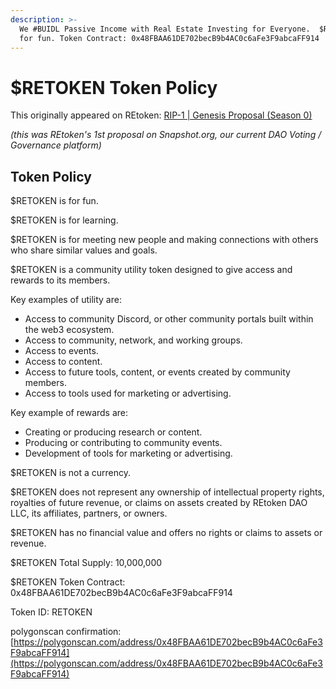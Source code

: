 ```yaml
---
description: >-
  We #BUIDL Passive Income with Real Estate Investing for Everyone.  $RETOKEN is
  for fun. Token Contract: 0x48FBAA61DE702becB9b4AC0c6aFe3F9abcaFF914
---
```


# $RETOKEN Token Policy

This originally appeared on REtoken: [RIP-1 | Genesis Proposal (Season 0)](https://snapshot.org/#/retokendao.eth/proposal/QmdJUQkW6dNWfuT5BZbx1qWzopgbpEFom1xaVsVCQCT7UD)

_(this was REtoken's 1st proposal on Snapshot.org, our current DAO Voting / Governance platform)_

## Token Policy

$RETOKEN is for fun.

$RETOKEN is for learning.

$RETOKEN is for meeting new people and making connections with others who share similar values and goals.

$RETOKEN is a community utility token designed to give access and rewards to its members.

Key examples of utility are:

* Access to community Discord, or other community portals built within the web3 ecosystem.
* Access to community, network, and working groups.
* Access to events.
* Access to content.
* Access to future tools, content, or events created by community members.
* Access to tools used for marketing or advertising.

Key example of rewards are:

* Creating or producing research or content.
* Producing or contributing to community events.
* Development of tools for marketing or advertising.

$RETOKEN is not a currency.

$RETOKEN does not represent any ownership of intellectual property rights, royalties of future revenue, or claims on assets created by REtoken DAO LLC, its affiliates, partners, or owners.

$RETOKEN has no financial value and offers no rights or claims to assets or revenue.

$RETOKEN Total Supply: 10,000,000

$RETOKEN Token Contract: 0x48FBAA61DE702becB9b4AC0c6aFe3F9abcaFF914

Token ID: RETOKEN

polygonscan confirmation: [https://polygonscan.com/address/0x48FBAA61DE702becB9b4AC0c6aFe3F9abcaFF914](https://polygonscan.com/address/0x48FBAA61DE702becB9b4AC0c6aFe3F9abcaFF914)
